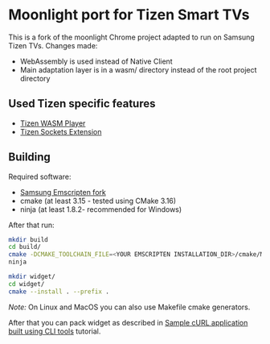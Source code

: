 # Moonlight port for Tizen Smart TVs

This is a fork of the moonlight Chrome project adapted to run on Samsung
Tizen TVs. Changes made:

- WebAssembly is used instead of Native Client
- Main adaptation layer is in a wasm/ directory instead of the root
  project directory

## Used Tizen specific features

- [Tizen WASM Player](https://developer.samsung.com/smarttv/develop/extension-libraries/webassembly/tizen-wasm-player/overview.html)
- [Tizen Sockets Extension](https://developer.samsung.com/smarttv/develop/extension-libraries/webassembly/api-reference/tizen-sockets-extension.html)

## Building

Required software:
- [Samsung Emscripten fork](https://developer.samsung.com/smarttv/develop/extension-libraries/webassembly/getting-started/downloading-and-installing.html)
- cmake (at least 3.15 - tested using CMake 3.16)
- ninja (at least 1.8.2- recommended for Windows)

After that run:

```bash
mkdir build
cd build/
cmake -DCMAKE_TOOLCHAIN_FILE=<YOUR EMSCRIPTEN INSTALLATION_DIR>/cmake/Modules/Platform/Emscripten.cmake -G Ninja ..
ninja

mkdir widget/
cd widget/
cmake --install . --prefix .
```

*Note:* On Linux and MacOS you can also use Makefile cmake generators.

After that you can pack widget as described in
[Sample cURL application built using CLI tools](https://developer.samsung.com/smarttv/develop/extension-libraries/webassembly/tizen-sockets-extension/sample-curl-application-built-using-cli-tools.html)
tutorial.
